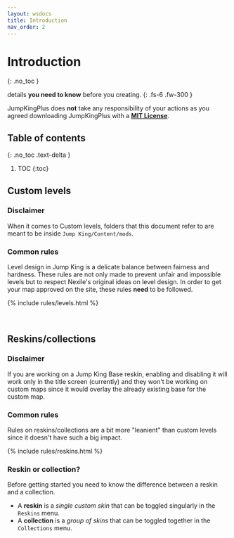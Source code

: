 ```yaml
---
layout: wsdocs
title: Introduction
nav_order: 2
---
```


# Introduction
{: .no_toc }

details **you need to know** before you creating.
{: .fs-6 .fw-300 }

JumpKingPlus does **not** take any responsibility of your actions as you agreed downloading JumpKingPlus with a [**MIT License**](https://github.com/Phoenixx19/JumpKingPlus/blob/master/LICENSE).

## Table of contents
{: .no_toc .text-delta }

1. TOC
{:toc}

## Custom levels
### Disclaimer
When it comes to Custom levels, folders that this document refer to are meant to be inside `Jump King/Content/mods`. 

### Common rules
Level design in Jump King is a delicate balance between fairness and hardness. These rules are not only made to prevent unfair and impossible levels but to respect Nexile's original ideas on level design. In order to get your map approved on the site, these rules **need** to be followed.

{% include rules/levels.html %}

<br>

## Reskins/collections
### Disclaimer
If you are working on a Jump King Base reskin, enabling and disabling it will work only in the title screen (currently) and they won't be working on custom maps since it would overlay the already existing base for the custom map.

### Common rules
Rules on reskins/collections are a bit more "leanient" than custom levels since it doesn't have such a big impact.

{% include rules/reskins.html %}

### Reskin or collection?
Before getting started you need to know the difference between a reskin and a collection.

- A **reskin** is a *single custom skin* that can be toggled singularly in the `Reskins` menu.
- A **collection** is a *group of skins* that can be toggled together in the `Collections` menu.